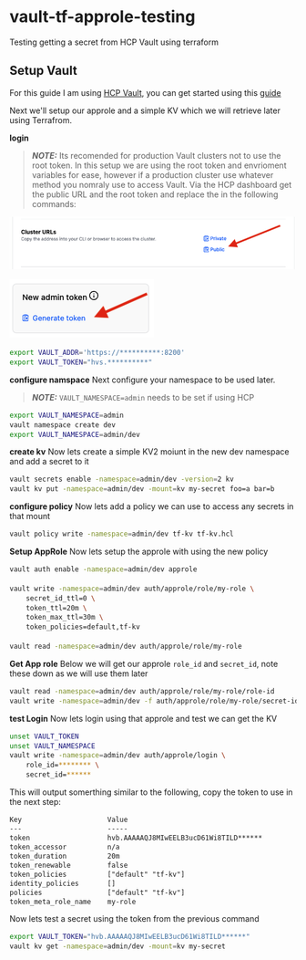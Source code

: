 # vault-tf-approle-testing
Testing getting a secret from HCP Vault using terraform

## Setup Vault
For this guide I am using [HCP Vault](https://www.hashicorp.com/products/vaul), you can get started using this [guide](https://developer.hashicorp.com/vault/tutorials/cloud/get-started-vault)

Next we'll setup our approle and a simple KV which we will retrieve later using Terrafrom.

**login**
> **_NOTE:_**  Its recomended for production Vault clusters not to use the root token. In this setup we are using the root token and envrioment variables for ease, however if a production cluster use whatever method you nomraly use to access Vault. 
Via the HCP dashboard get the public URL and the root token and replace the in the following commands:

![URL](./docs/hcp-url.png)

![Token](./docs/hcp-token.png)

```bash
export VAULT_ADDR='https://**********:8200'
export VAULT_TOKEN="hvs.**********"

```

**configure namspace**
Next configure your namespace to be used later. 
> **_NOTE:_** `VAULT_NAMESPACE=admin` needs to be set if using HCP
```bash
export VAULT_NAMESPACE=admin
vault namespace create dev
export VAULT_NAMESPACE=admin/dev
```

**create kv**
Now lets create a simple KV2 moiunt in the new dev namespace and add a secret to it
```bash
vault secrets enable -namespace=admin/dev -version=2 kv
vault kv put -namespace=admin/dev -mount=kv my-secret foo=a bar=b
```

**configure policy**
Now lets add a policy we can use to access any secrets in that mount
```bash
vault policy write -namespace=admin/dev tf-kv tf-kv.hcl
```

**Setup AppRole**
Now lets setup the approle with using the new policy
```bash
vault auth enable -namespace=admin/dev approle

vault write -namespace=admin/dev auth/approle/role/my-role \
    secret_id_ttl=0 \
    token_ttl=20m \
    token_max_ttl=30m \
    token_policies=default,tf-kv

vault read -namespace=admin/dev auth/approle/role/my-role
```

**Get App role**
Below we will get our approle `role_id` and `secret_id`, note these down as we will use them later
```bash
vault read -namespace=admin/dev auth/approle/role/my-role/role-id
vault write -namespace=admin/dev -f auth/approle/role/my-role/secret-id
```

**test Login**
Now lets login using that approle and test we can get the KV
```bash
unset VAULT_TOKEN
unset VAULT_NAMESPACE
vault write -namespace=admin/dev auth/approle/login \
    role_id=******** \
    secret_id=******
```

This will output somerthing similar to the following, copy the token to use in the next step:
```
Key                     Value
---                     -----
token                   hvb.AAAAAQJ8MIwEELB3ucD61Wi8TILD******
token_accessor          n/a
token_duration          20m
token_renewable         false
token_policies          ["default" "tf-kv"]
identity_policies       []
policies                ["default" "tf-kv"]
token_meta_role_name    my-role
```

Now lets test a secret using the token from the previous command
```bash
export VAULT_TOKEN="hvb.AAAAAQJ8MIwEELB3ucD61Wi8TILD******"
vault kv get -namespace=admin/dev -mount=kv my-secret
```
